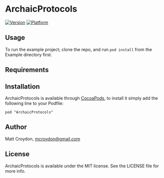 # ArchaicProtocols

[![Version](http://cocoapod-badges.herokuapp.com/v/ArchaicProtocols/badge.png)](http://cocoadocs.org/docsets/ArchaicProtocols)
[![Platform](http://cocoapod-badges.herokuapp.com/p/ArchaicProtocols/badge.png)](http://cocoadocs.org/docsets/ArchaicProtocols)

## Usage

To run the example project; clone the repo, and run `pod install` from the Example directory first.

## Requirements

## Installation

ArchaicProtocols is available through [CocoaPods](http://cocoapods.org), to install
it simply add the following line to your Podfile:

    pod "ArchaicProtocols"

## Author

Matt Croydon, mcroydon@gmail.com

## License

ArchaicProtocols is available under the MIT license. See the LICENSE file for more info.

